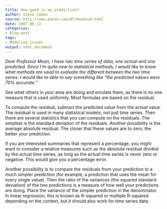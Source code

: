 ---
title: How good is my prediction?
author: Steve Simon
source: http://www.pmean.com/07/HowGood.html
date: 2007-08-13
categories:
- Blog post
tags:
- Modeling issues
output: html_document
---*Dear Professor Mean, I have two time series of data, one actual andone predicted. Since I'm quite new to statistical methods, I wouldlike to know what methods are used to evaluate the different betweenthe two time series. I would like to able to say something like "thepredicted values were 70% accurate."*See what others in your area are doing and emulate them, as there isno one measure that is used uniformly. Most formulas are based on theresidual.To compute the residual, subtract the predicted value from the actualvalue. The residual is used in many statistical models, not just timeseries. Then there are several statistics that you can compute on theresiduals. The simplest is the standard deviation of the residuals.Another possibility is the average absolute residual. The closer thatthese values are to zero, the better your prediction.If you are interested summaries that represent a percentage, you mightwant to consider a relative measures such as the absolute residualdivided by the actual time series, as long as the actual time seriesis never zero or negative. This would give you a percentage error.Another possibility is to compare the residuals from your predictionto a much simpler prediction (for example, a prediction that uses themean for every single value). Then the ratio of the variances (thesquared standard deviation) of the two predictions is a measure of howwell your predictions are doing. Place the variance of the simplerprediction in the denominator. In linear regression, this is known asR-squared or multiple R-squared depending on the context, but itshould also work for time series data.
